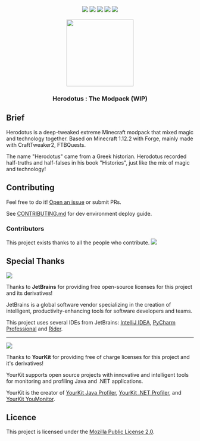 <div align="center">
    <a herf="https://github.com/ProjectHDS/Herodotus/issues"> <img src="https://img.shields.io/github/issues/ProjectHDS/Herodotus?color=orange&logo=github&style=flat-square"></a>
    <a herf="https://github.com/ProjectHDS/Herodotus/network/members"> <img src="https://img.shields.io/github/forks/ProjectHDS/Herodotus?color=red&logo=github&style=flat-square"></a>
    <a herf="https://github.com/ProjectHDS/Herodotus/stargazers"> <img src="https://img.shields.io/github/stars/ProjectHDS/Herodotus?logo=github&style=flat-square"></a>
    <a herf="https://github.com/ProjectHDS/Herodotus/blob/master/LICENSE"> <img src="https://img.shields.io/github/license/ProjectHDS/Herodotus?color=green&logo=github&style=flat-square"></a>
    <a herf="https://github.com/ProjectHDS/Herodotus/actions/workflows/TestRunner.yml"> <img src="https://img.shields.io/github/actions/workflow/status/ProjectHDS/Herodotus/dev.yml?branch=develop&logo=github&style=flat-square""></a>
</div><br>

<div align="center">
    <img src="https://raw.githubusercontent.com/ProjectHDS/Herodotus/master/icon.png" width="180px">
    <h3 align="center">Herodotus : The Modpack (WIP)</h3>
</div>

## Brief

Herodotus is a deep-tweaked extreme Minecraft modpack that mixed magic and technology together. 
Based on Minecraft 1.12.2 with Forge, mainly made with CraftTweaker2, FTBQuests.

The name "Herodotus" came from a Greek historian. 
Herodotus recorded half-truths and half-falses in his book "Histories", just like the mix of magic and technology!


## Contributing

Feel free to do it!
[Open an issue](https://github.com/ProjectHDS/Herodotus/issues/new) or submit PRs.

See [CONTRIBUTING.md](https://github.com/ProjectHDS/Herodotus/blob/master/CONTRIBUTING.md) for dev environment deploy guide.


### Contributors

This project exists thanks to all the people who contribute.
<a href="https://github.com/ProjectHDS/Herodotus/graphs/contributors"><img src="https://contrib.rocks/image?repo=ProjectHDS/Herodotus" /></a>


## Special Thanks

![](https://resources.jetbrains.com/storage/products/company/brand/logos/jb_beam.svg)

Thanks to **JetBrains** for providing free open-source licenses for this project and its derivatives!

JetBrains is a global software vendor specializing in the creation of intelligent,
productivity-enhancing tools for software developers and teams.

This project uses several IDEs from JetBrains:
[IntelliJ IDEA](https://www.jetbrains.com/idea/), 
[PyCharm Professional](https://www.jetbrains.com/pycharm/)
and [Rider](https://www.jetbrains.com/rider).

------

![](https://www.yourkit.com/images/yklogo.png)

Thanks to **YourKit** for providing free of charge licenses for this project and it's derivatives!

YourKit supports open source projects with innovative and intelligent tools
for monitoring and profiling Java and .NET applications.

YourKit is the creator of <a href="https://www.yourkit.com/java/profiler/">YourKit Java Profiler</a>,
<a href="https://www.yourkit.com/.net/profiler/">YourKit .NET Profiler</a>,
and <a href="https://www.yourkit.com/youmonitor/">YourKit YouMonitor</a>.


## Licence

This project is licensed under
the [Mozilla Public License 2.0](https://github.com/ProjectHDS/Herodotus/blob/develop/LICENSE).
